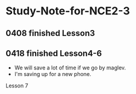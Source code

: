 # Study-Note-for-NCE2-3

## 0408 finished Lesson3
## 0418 finished Lesson4-6

- We will save a lot of time if we go by maglev.
- I'm saving up for a new phone.

Lesson 7
